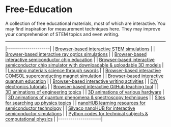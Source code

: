 # Free-Education



A collection of free educational materials, most of which are interactive. You may find inspiration for measurement techniques here. They may improve your comprehension of STEM topics and even writing.
_____________________________________________________________________________________________________________________________________________________________________________

|---------------------|
| [Browser-based interactive STEM simulations](https://phet.colorado.edu/en/simulations/browse) |
| [Browser-based interactive ray optics simulations](https://phydemo.app/ray-optics) |
| [Browser-based interactive semiconductor chip education](https://tinytapeout.com/siliwiz/introduction) |
| [Browser-based interactive semiconductor chip simulator with downloadable & uploadable 3D models](https://siliwiz.pages.dev) |
| [Learning materials science through swords](https://www.tf.uni-kiel.de/matwis/amat/iss/index.html) |
| [Browser-based interactive COMSOL superconducting magnet simulation](https://aurora.epfl.ch/app-lib) |
| [Browser-based interactive quantum education](https://www.st-andrews.ac.uk/physics/quvis/) | 
| [Browser-based interactive writing activities](https://www.quill.org) |
| [DIY electronics tutorials](https://www.instructables.com/member/GreatScottLab/instructables) |
| [Browser-based interactive GitHub teaching tool](https://learngitbranching.js.org) |
| [3D animations of engineering topics](https://www.youtube.com/@Lesics/playlists) |
| [3D animations of various hardware](https://www.youtube.com/@BranchEducation/playlists) |
| [3D animations of quantum phenomena & spectroscopy techniques](https://toutestquantique.fr/en) |
| [Sites for searching up physics topics](https://physurls.com) |
| [nanoHUB learning resources for semiconductor technology](https://nanohub.org/groups/semiconductoreducation) |
| [Silvaco nanoHUB for interactive semiconductor simulations](https://nanohub.org/resources/silvacotcad) |
| [Python codes for technical subjects & computational physics](https://github.com/FOSSEE/Python-Textbook-Companions) |
|---------------------|
